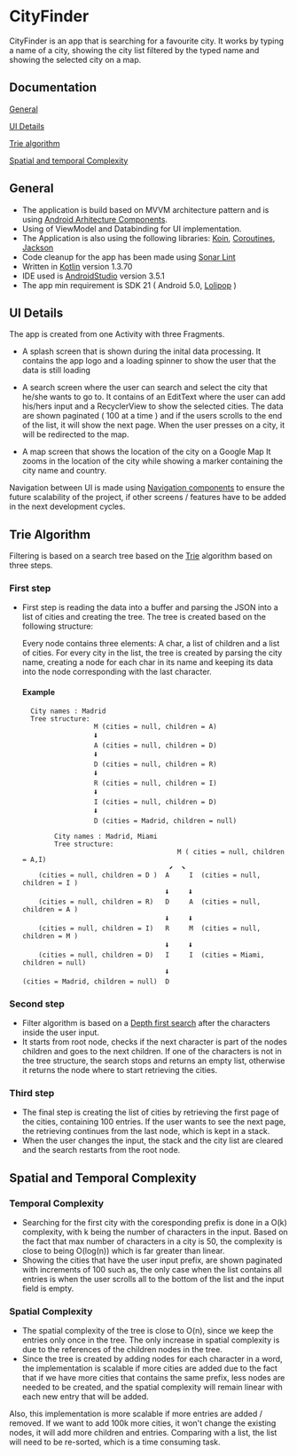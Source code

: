 # CityFinder

CityFinder is an app that is searching for a favourite city. It works by typing a name of a city, showing the city list filtered by the typed name
and showing the selected city on a map.

## Documentation

[General](#general)

[UI Details](#ui-details)

[Trie algorithm](#trie-algorithm)

[Spatial and temporal Complexity](#spatial-and-temporal-complexity)


## General

 - The application is build based on MVVM architecture pattern and is using [Android Arhitecture Components](https://developer.android.com/topic/libraries/architecture).
 - Using of ViewModel and Databinding for UI implementation.
 - The Application is also using the following libraries: [Koin](https://insert-koin.io/), [Coroutines](https://kotlinlang.org/docs/reference/coroutines-overview.html), [Jackson](https://github.com/FasterXML/jackson)
 - Code cleanup for the app has been made using [Sonar Lint](https://www.sonarlint.org/)
 - Written in [Kotlin](https://kotlinlang.org/) version 1.3.70
 - IDE used is [AndroidStudio](https://developer.android.com/studio) version 3.5.1
 - The app min requirement is SDK 21 ( Android 5.0, [Lolipop](https://developer.android.com/about/versions/lollipop) )

## UI Details

The app is created from one Activity with three Fragments. 
  - A splash screen that is shown during the inital data processing.
        It contains the app logo and a loading spinner to show the user that the data is still loading
        
  - A search screen where the user can search and select the city that he/she wants to go to.
        It contains of an EditText where the user can add his/hers input and a RecyclerView to show the selected cities.
        The data are shown paginated ( 100 at a time ) and if the users scrolls to the end of the list, it will show the next page.
        When the user presses on a city, it will be redirected to the map.
        
  - A map screen that shows the location of the city on a Google Map
        It zooms in the location of the city while showing a marker containing the city name and country.
        
  
Navigation between UI is made using [Navigation components](https://developer.android.com/guide/navigation) to ensure the future
  scalability of the project, if other screens / features have to be added in the next development cycles. 
 

## Trie Algorithm

Filtering is based on a search tree based on the [Trie](https://en.wikipedia.org/wiki/Trie) algorithm based on three steps.

### First step
  - First step is reading the data into a buffer and parsing the JSON into a list of cities and creating the tree. 
    The tree is created based on the following structure:
    
      Every node contains three elements: A char, a list of children and a list of cities. For every city in the list, the tree is created by parsing the city name, creating a node for each char in its name and keeping its data into the node corresponding with the last character.
      
       #### Example 
          City names : Madrid
          Tree structure: 
                          M (cities = null, children = A)
                          🠫
                          A (cities = null, children = D)
                          🠫
                          D (cities = null, children = R)
                          🠫
                          R (cities = null, children = I)
                          🠫
                          I (cities = null, children = D)
                          🠫
                          D (cities = Madrid, children = null)
                          
                City names : Madrid, Miami
                Tree structure: 
                                               M ( cities = null, children = A,I)
                                             ⬋  ⬊
            (cities = null, children = D )  A     I  (cities = null, children = I )
                                            🠫     🠫
            (cities = null, children = R)   D     A  (cities = null, children = A )
                                            🠫     🠫
            (cities = null, children = I)   R     M  (cities = null, children = M )
                                            🠫     🠫
            (cities = null, children = D)   I     I  (cities = Miami, children = null)
                                            🠫
        (cities = Madrid, children = null)  D 


   ### Second step
   - Filter algorithm is based on a [Depth first search](https://en.wikipedia.org/wiki/Depth-first_search) after the characters inside the user input. 
   - It starts from root node, checks if the next character is part of the nodes children and goes to the next children. If one of the characters is not in the tree structure, the search stops and returns an empty list, otherwise it returns the node where to start retrieving the cities.
   
   ### Third step
   - The final step is creating the list of cities by retrieving the first page of the cities, containing 100 entries. If the user wants to see the next page, the retrieving continues from the last node, which is kept in a stack. 
   - When the user changes the input, the stack and the city list are cleared and the search restarts from the root node.

## Spatial and Temporal Complexity 
  
  ### Temporal Complexity
  
  - Searching for the first city with the coresponding prefix is done in a O(k) complexity, with k being the number of characters in the input. Based on the fact that max number of characters in a city is 50, the complexity is close to being O(log(n)) which is far greater than linear.
  - Showing the cities that have the user input prefix, are shown paginated with increments of 100 such as, the only case when the list contains all entries is when the user scrolls all to the bottom of the list and the input field is empty.
  
  
  ### Spatial Complexity
  
  - The spatial complexity of the tree is close to O(n), since we keep the entries only once in the tree. The only increase in spatial complexity is due to the references of the children nodes in the tree. 
  - Since the tree is created by adding nodes for each character in a word, the implementation is scalable if more cities are added due to the fact that if we have more cities that contains the same prefix, less nodes are needed to be created, and the spatial complexity will remain linear with each new entry that will be added. 
  
  Also, this implementation is more scalable if more entries are added / removed. If we want to add 100k more cities, it won't change the existing nodes, it will add more children and entries. Comparing with a list, the list will need to be re-sorted, which is a time consuming task. 
